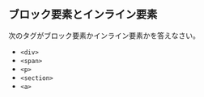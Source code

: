 ## ブロック要素とインライン要素
次のタグがブロック要素かインライン要素かを答えなさい。
  - `<div>`
  - `<span>`
  - `<p>`
  - `<section>`
  - `<a>`
